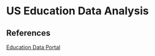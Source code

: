 # US Education Data Analysis
## References
[Education Data Portal](https://educationdata.urban.org/)
